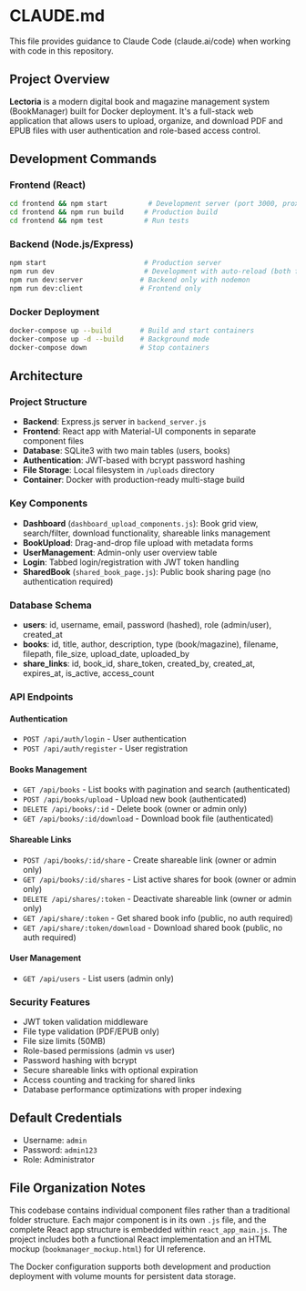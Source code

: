 # CLAUDE.md

This file provides guidance to Claude Code (claude.ai/code) when working with code in this repository.

## Project Overview

**Lectoria** is a modern digital book and magazine management system (BookManager) built for Docker deployment. It's a full-stack web application that allows users to upload, organize, and download PDF and EPUB files with user authentication and role-based access control.

## Development Commands

### Frontend (React)
```bash
cd frontend && npm start          # Development server (port 3000, proxies to backend)
cd frontend && npm run build     # Production build
cd frontend && npm test          # Run tests
```

### Backend (Node.js/Express)
```bash
npm start                        # Production server
npm run dev                      # Development with auto-reload (both frontend & backend)
npm run dev:server              # Backend only with nodemon
npm run dev:client              # Frontend only
```

### Docker Deployment
```bash
docker-compose up --build       # Build and start containers
docker-compose up -d --build    # Background mode
docker-compose down             # Stop containers
```

## Architecture

### Project Structure
- **Backend**: Express.js server in `backend_server.js` 
- **Frontend**: React app with Material-UI components in separate component files
- **Database**: SQLite3 with two main tables (users, books)
- **Authentication**: JWT-based with bcrypt password hashing
- **File Storage**: Local filesystem in `/uploads` directory
- **Container**: Docker with production-ready multi-stage build

### Key Components
- **Dashboard** (`dashboard_upload_components.js`): Book grid view, search/filter, download functionality, shareable links management
- **BookUpload**: Drag-and-drop file upload with metadata forms
- **UserManagement**: Admin-only user overview table
- **Login**: Tabbed login/registration with JWT token handling
- **SharedBook** (`shared_book_page.js`): Public book sharing page (no authentication required)

### Database Schema
- **users**: id, username, email, password (hashed), role (admin/user), created_at
- **books**: id, title, author, description, type (book/magazine), filename, filepath, file_size, upload_date, uploaded_by
- **share_links**: id, book_id, share_token, created_by, created_at, expires_at, is_active, access_count

### API Endpoints

#### Authentication
- `POST /api/auth/login` - User authentication
- `POST /api/auth/register` - User registration

#### Books Management
- `GET /api/books` - List books with pagination and search (authenticated)
- `POST /api/books/upload` - Upload new book (authenticated)
- `DELETE /api/books/:id` - Delete book (owner or admin only)
- `GET /api/books/:id/download` - Download book file (authenticated)

#### Shareable Links
- `POST /api/books/:id/share` - Create shareable link (owner or admin only)
- `GET /api/books/:id/shares` - List active shares for book (owner or admin only)
- `DELETE /api/shares/:token` - Deactivate shareable link (owner or admin only)
- `GET /api/share/:token` - Get shared book info (public, no auth required)
- `GET /api/share/:token/download` - Download shared book (public, no auth required)

#### User Management
- `GET /api/users` - List users (admin only)

### Security Features
- JWT token validation middleware
- File type validation (PDF/EPUB only)
- File size limits (50MB)
- Role-based permissions (admin vs user)
- Password hashing with bcrypt
- Secure shareable links with optional expiration
- Access counting and tracking for shared links
- Database performance optimizations with proper indexing

## Default Credentials
- Username: `admin`
- Password: `admin123`
- Role: Administrator

## File Organization Notes

This codebase contains individual component files rather than a traditional folder structure. Each major component is in its own `.js` file, and the complete React app structure is embedded within `react_app_main.js`. The project includes both a functional React implementation and an HTML mockup (`bookmanager_mockup.html`) for UI reference.

The Docker configuration supports both development and production deployment with volume mounts for persistent data storage.